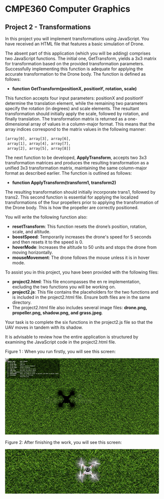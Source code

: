 # CMPE360 Computer Graphics

## Project 2 - Transformations 

In this project you will implement transformations using JavaScript. You have received an HTML
file that features a basic simulation of Drone.

The absent part of this application (which you will be adding) comprises two JavaScript functions.
The initial one, GetTransform, yields a 3x3 matrix for transformation based on the provided
transformation parameters. Successfully implementing this function is adequate for applying the
accurate transformation to the Drone body. The function is defined as follows: 

- **function GetTransform(positionX, positionY, rotation, scale)**

This function accepts four input parameters: positionX and positionY determine the translation
element, while the remaining two parameters specify the rotation (in degrees) and scale
elements. The resultant transformation should initially apply the scale, followed by rotation, and
finally translation. The transformation matrix is returned as a one-dimensional array of values in
a column-major format. This means that the array indices correspond to the matrix values in the
following manner: 

```
[array[0], array[3], array[6],
 array[1], array[4], array[7],
 array[2], array[5], array[8]]
```

The next function to be developed, **ApplyTransform**, accepts two 3x3 transformation matrices
and produces the resulting transformation as a unified 3x3 transformation matrix, maintaining
the same column-major format as described earlier. The function is outlined as follows: 

- **function ApplyTransform(transform1, transform2)**

The resulting
transformation should initially incorporate trans1, followed by trans2. This second function is
essential for applying the localized transformations of the four propellers prior to applying the
transformation of the Drone body. This is how the propeller are correctly positioned.

You will write the following function also:

- **resetTransform**: This function resets the drone’s position, rotation, scale, and altitude. 
- **boostSpeed**: Temporarily increases the drone's speed for 5 seconds and then resets it to
  the speed is 0. 
- **hoverMode**: Increases the altitude to 50 units and stops the drone from moving
  horizontally. 
- **mouseMovement**: The drone follows the mouse unless it is in hover mode.

To assist you in this project, you have been provided with the following files:

- **project2.html**: This file encompasses the en re implementation, excluding the two
  functions you will be working on. 
- **project2.js**: This file contains the placeholders for the two functions and is included in
  the project2.html file. Ensure both files are in the same directory. 
- The project2.html file also includes several image files: **drone.png, propeller.png,
  shadow.png, and grass.jpeg**. 

Your task is to complete the six functions in the project2.js file so that the UAV moves in tandem
with its shadow.

It is advisable to review how the entire application is structured by examining the JavaScript
code in the project2.html file.

Figure 1 : When you run firstly, you will see this screen:

![Figure 1](https://github.com/fsaltunyuva/CMPE360-Project2-Transformation/blob/main/README%20Figures/Figure%201.png)

Figure 2: After finishing the work, you will see this screen:

![Figure 2](https://github.com/fsaltunyuva/CMPE360-Project2-Transformation/blob/main/README%20Figures/Figure%202.png)